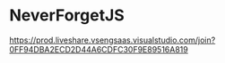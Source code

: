 # NeverForgetJS
https://prod.liveshare.vsengsaas.visualstudio.com/join?0FF94DBA2ECD2D44A6CDFC30F9E89516A819

